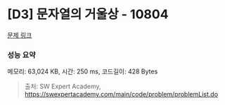# [D3] 문자열의 거울상 - 10804 

[문제 링크](https://swexpertacademy.com/main/code/problem/problemDetail.do?contestProbId=AXTC0x16D8EDFASe) 

### 성능 요약

메모리: 63,024 KB, 시간: 250 ms, 코드길이: 428 Bytes



> 출처: SW Expert Academy, https://swexpertacademy.com/main/code/problem/problemList.do